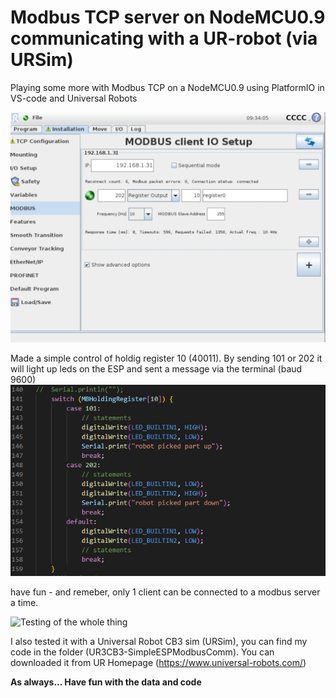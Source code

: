 # Modbus TCP server on NodeMCU0.9 communicating with a UR-robot (via URSim)
Playing some more with Modbus TCP on a NodeMCU0.9 using PlatformIO in VS-code and Universal Robots

![Switch case](Pic/URsimWithATourAround.gif)

Made a simple control of holdig register 10 (40011). By sending 101 or 202 it will light up leds on the ESP and sent a message via the terminal (baud 9600)
![Switch case](Pic/SwitchCaseFromURrobot.png)

have fun - and remeber, only 1 client can be connected to a modbus server a time.

![Testing of the whole thing](Pic/esp-ursim.gif)


I also tested it with a Universal Robot CB3 sim (URSim), you can find my code in the folder (UR3CB3-SimpleESPModbusComm).
You can downloaded it from UR Homepage (https://www.universal-robots.com/)

**As always... Have fun with the data and code**

